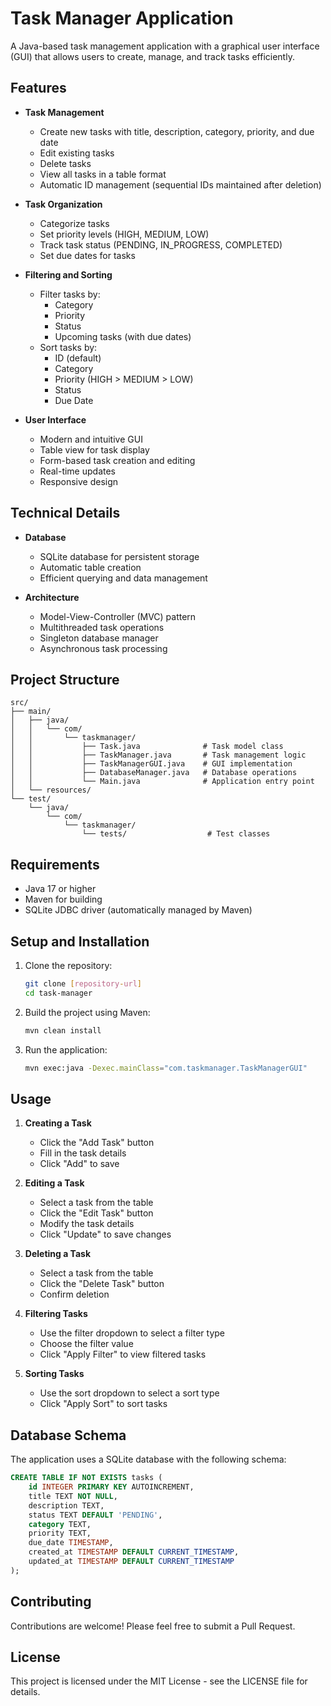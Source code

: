 # Task Manager Application

A Java-based task management application with a graphical user interface (GUI) that allows users to create, manage, and track tasks efficiently.

## Features

- **Task Management**
  - Create new tasks with title, description, category, priority, and due date
  - Edit existing tasks
  - Delete tasks
  - View all tasks in a table format
  - Automatic ID management (sequential IDs maintained after deletion)

- **Task Organization**
  - Categorize tasks
  - Set priority levels (HIGH, MEDIUM, LOW)
  - Track task status (PENDING, IN_PROGRESS, COMPLETED)
  - Set due dates for tasks

- **Filtering and Sorting**
  - Filter tasks by:
    - Category
    - Priority
    - Status
    - Upcoming tasks (with due dates)
  - Sort tasks by:
    - ID (default)
    - Category
    - Priority (HIGH > MEDIUM > LOW)
    - Status
    - Due Date

- **User Interface**
  - Modern and intuitive GUI
  - Table view for task display
  - Form-based task creation and editing
  - Real-time updates
  - Responsive design

## Technical Details

- **Database**
  - SQLite database for persistent storage
  - Automatic table creation
  - Efficient querying and data management

- **Architecture**
  - Model-View-Controller (MVC) pattern
  - Multithreaded task operations
  - Singleton database manager
  - Asynchronous task processing

## Project Structure

```
src/
├── main/
│   ├── java/
│   │   └── com/
│   │       └── taskmanager/
│   │           ├── Task.java              # Task model class
│   │           ├── TaskManager.java       # Task management logic
│   │           ├── TaskManagerGUI.java    # GUI implementation
│   │           ├── DatabaseManager.java   # Database operations
│   │           └── Main.java              # Application entry point
│   └── resources/
└── test/
    └── java/
        └── com/
            └── taskmanager/
                └── tests/                  # Test classes
```

## Requirements

- Java 17 or higher
- Maven for building
- SQLite JDBC driver (automatically managed by Maven)

## Setup and Installation

1. Clone the repository:
   ```bash
   git clone [repository-url]
   cd task-manager
   ```

2. Build the project using Maven:
   ```bash
   mvn clean install
   ```

3. Run the application:
   ```bash
   mvn exec:java -Dexec.mainClass="com.taskmanager.TaskManagerGUI"
   ```

## Usage

1. **Creating a Task**
   - Click the "Add Task" button
   - Fill in the task details
   - Click "Add" to save

2. **Editing a Task**
   - Select a task from the table
   - Click the "Edit Task" button
   - Modify the task details
   - Click "Update" to save changes

3. **Deleting a Task**
   - Select a task from the table
   - Click the "Delete Task" button
   - Confirm deletion

4. **Filtering Tasks**
   - Use the filter dropdown to select a filter type
   - Choose the filter value
   - Click "Apply Filter" to view filtered tasks

5. **Sorting Tasks**
   - Use the sort dropdown to select a sort type
   - Click "Apply Sort" to sort tasks

## Database Schema

The application uses a SQLite database with the following schema:

```sql
CREATE TABLE IF NOT EXISTS tasks (
    id INTEGER PRIMARY KEY AUTOINCREMENT,
    title TEXT NOT NULL,
    description TEXT,
    status TEXT DEFAULT 'PENDING',
    category TEXT,
    priority TEXT,
    due_date TIMESTAMP,
    created_at TIMESTAMP DEFAULT CURRENT_TIMESTAMP,
    updated_at TIMESTAMP DEFAULT CURRENT_TIMESTAMP
);
```

## Contributing

Contributions are welcome! Please feel free to submit a Pull Request.

## License

This project is licensed under the MIT License - see the LICENSE file for details. 

